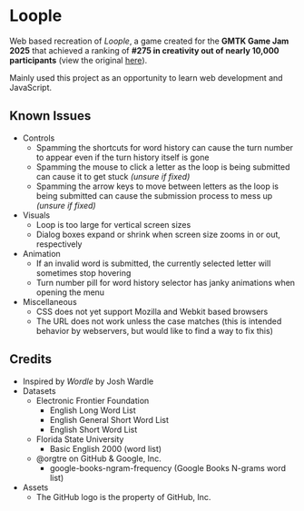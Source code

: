 # Loople
Web based recreation of *Loople*, a game created for the **GMTK Game Jam 2025** that achieved a ranking of **#275 in creativity out of nearly 10,000 participants** (view the original [here](https://github.com/sudthebud/Loople-GMTK_Game_Jam_2025)).

Mainly used this project as an opportunity to learn web development and JavaScript.

## Known Issues
- Controls
    - Spamming the shortcuts for word history can cause the turn number to appear even if the turn history itself is gone
    - Spamming the mouse to click a letter as the loop is being submitted can cause it to get stuck *(unsure if fixed)*
    - Spamming the arrow keys to move between letters as the loop is being submitted can cause the submission process to mess up *(unsure if fixed)*
- Visuals
    - Loop is too large for vertical screen sizes
    - Dialog boxes expand or shrink when screen size zooms in or out, respectively
- Animation
    - If an invalid word is submitted, the currently selected letter will sometimes stop hovering
    - Turn number pill for word history selector has janky animations when opening the menu
- Miscellaneous
    - CSS does not yet support Mozilla and Webkit based browsers
    - The URL does not work unless the case matches (this is intended behavior by webservers, but would like to find a way to fix this)

## Credits
- Inspired by *Wordle* by Josh Wardle
- Datasets
    - Electronic Frontier Foundation
        - English Long Word List
        - English General Short Word List
        - English Short Word List
    - Florida State University
        - Basic English 2000 (word list)
    - @orgtre on GitHub & Google, Inc.
        - google-books-ngram-frequency (Google Books N-grams word list)
- Assets
    - The GitHub logo is the property of GitHub, Inc.